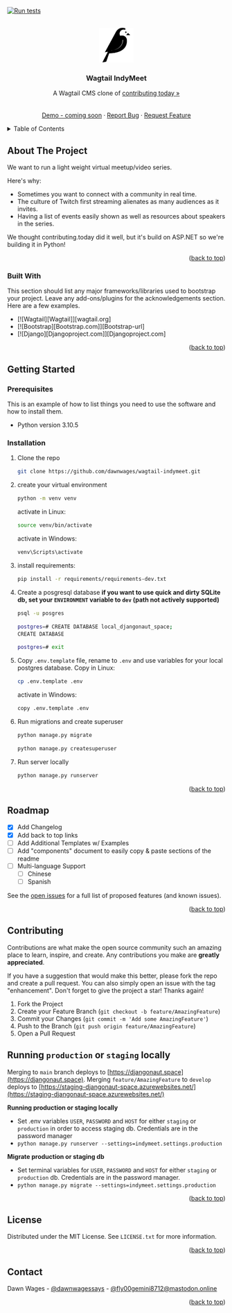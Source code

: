 <a name="readme-top"></a>
<!--
*** build from Best-README-Template.
-->



<!-- PROJECT SHIELDS -->
[![Run tests](https://github.com/djangonaut-space/wagtail-indymeet/actions/workflows/tests.yml/badge.svg)](https://github.com/djangonaut-space/wagtail-indymeet/actions/workflows/tests.yml)
<!-- [![Contributors][contributors-shield]][contributors-url]
[![Forks][forks-shield]][forks-url]
[![Stargazers][stars-shield]][stars-url]
[![Issues][issues-shield]][issues-url]
[![MIT License][license-shield]][license-url] -->



<!-- PROJECT LOGO -->
<br />
<div align="center">
  <a href="https://github.com/dawnwages/wagtail-indymeet/">
    <img src="indymeet/static/img/wagtail.png" alt="Wagtail Logo" width="80" height="80">
  </a>

  <h3 align="center">Wagtail IndyMeet</h3>

  <p align="center">
    A Wagtail CMS clone of <a href="https://contributing.today">contributing today »</a>
    <br />
    <br />
    <br />
    <a href="">Demo - coming soon</a>
    ·
    <a href="">Report Bug</a>
    ·
    <a href="">Request Feature</a>
  </p>
</div>



<!-- TABLE OF CONTENTS -->
<details>
  <summary>Table of Contents</summary>
  <ol>
    <li>
      <a href="#about-the-project">About The Project</a>
      <ul>
        <li><a href="#built-with">Built With</a></li>
      </ul>
    </li>
    <li>
      <a href="#getting-started">Getting Started</a>
      <ul>
        <li><a href="#prerequisites">Prerequisites</a></li>
        <li><a href="#installation">Installation</a></li>
      </ul>
    </li>
    <li><a href="#usage">Usage</a></li>
    <li><a href="#roadmap">Roadmap</a></li>
    <li><a href="#contributing">Contributing</a></li>
    <li><a href="#license">License</a></li>
    <li><a href="#contact">Contact</a></li>
    <li><a href="#acknowledgments">Acknowledgments</a></li>
  </ol>
</details>



<!-- ABOUT THE PROJECT -->
## About The Project

We want to run a light weight virtual meetup/video series.

Here's why:
* Sometimes you want to connect with a community in real time.
* The culture of Twitch first streaming alienates as many audiences as it invites.
* Having a list of events easily shown as well as resources about speakers in the series.

We thought contributing.today did it well, but it's build on ASP.NET so we're building it in Python!

<p align="right">(<a href="#readme-top">back to top</a>)</p>



### Built With

This section should list any major frameworks/libraries used to bootstrap your project. Leave any add-ons/plugins for the acknowledgements section. Here are a few examples.

* [![Wagtail][Wagtail]][wagtail.org]
* [![Bootstrap][Bootstrap.com]][Bootstrap-url]
* [![Django][Djangoproject.com]][Djangoproject.com]

<p align="right">(<a href="#readme-top">back to top</a>)</p>



<!-- GETTING STARTED -->
## Getting Started


### Prerequisites

This is an example of how to list things you need to use the software and how to install them.
* Python version 3.10.5

### Installation

1. Clone the repo
   ```sh
   git clone https://github.com/dawnwages/wagtail-indymeet.git
   ```
2. create your virtual environment
   ```sh
   python -m venv venv
   ```
   activate in Linux:
   ```sh
   source venv/bin/activate
   ```
   activate in Windows:
   ```sh
   venv\Scripts\activate
   ```
3. install requirements:
   ```sh
   pip install -r requirements/requirements-dev.txt
   ```
4. Create a posgresql database **if you want to use quick and dirty SQLite db, set your `ENVIRONMENT` variable to `dev` (path not actively supported)**
   ```sh
   psql -u posgres
   ```
   ```sh
   postgres=# CREATE DATABASE local_djangonaut_space;
   CREATE DATABASE
   ```
   ```sh
   postgres=# exit
   ```
5. Copy `.env.template` file, rename to `.env` and use variables for your local postgres database.
   Copy in Linux:
   ```sh
   cp .env.template .env
   ```
   activate in Windows:
   ```sh
   copy .env.template .env
   ```
6. Run migrations and create superuser
   ```sh
   python manage.py migrate
   ```
   ```sh
   python manage.py createsuperuser
   ```
7. Run server locally
   ```sh
   python manage.py runserver
   ```

<p align="right">(<a href="#readme-top">back to top</a>)</p>




<!-- ROADMAP -->
## Roadmap

- [x] Add Changelog
- [x] Add back to top links
- [ ] Add Additional Templates w/ Examples
- [ ] Add "components" document to easily copy & paste sections of the readme
- [ ] Multi-language Support
    - [ ] Chinese
    - [ ] Spanish

See the [open issues](https://github.com/dawnwages/wagtail-indymeet/issues) for a full list of proposed features (and known issues).

<p align="right">(<a href="#readme-top">back to top</a>)</p>



<!-- CONTRIBUTING -->
## Contributing

Contributions are what make the open source community such an amazing place to learn, inspire, and create. Any contributions you make are **greatly appreciated**.

If you have a suggestion that would make this better, please fork the repo and create a pull request. You can also simply open an issue with the tag "enhancement".
Don't forget to give the project a star! Thanks again!

1. Fork the Project
2. Create your Feature Branch (`git checkout -b feature/AmazingFeature`)
3. Commit your Changes (`git commit -m 'Add some AmazingFeature'`)
4. Push to the Branch (`git push origin feature/AmazingFeature`)
5. Open a Pull Request

## Running `production` or `staging` locally
Merging to `main` branch deploys to [https://djangonaut.space](https://djangonaut.space). Merging `feature/AmazingFeature` to `develop` deploys to [https://staging-djangonaut-space.azurewebsites.net/](https://staging-djangonaut-space.azurewebsites.net/)

**Running production or staging locally**
- Set .env variables `USER`, `PASSWORD` and `HOST` for either `staging` or `production` in order to access staging db. Credentials are in the password manager
- `python manage.py runserver --settings=indymeet.settings.production`

**Migrate production or staging db**
- Set terminal variables for `USER`, `PASSWORD` and `HOST` for either `staging` or `production` db. Credentials are in the password manager.
- `python manage.py migrate --settings=indymeet.settings.production`

<p align="right">(<a href="#readme-top">back to top</a>)</p>



<!-- LICENSE -->
## License

Distributed under the MIT License. See `LICENSE.txt` for more information.

<p align="right">(<a href="#readme-top">back to top</a>)</p>



<!-- CONTACT -->
## Contact

Dawn Wages - [@dawnwagessays](https://twitter.com/dawnwagessays) - [@fly00gemini8712@mastodon.online](https://mastodon.online/@fly00gemini8712)


<p align="right">(<a href="#readme-top">back to top</a>)</p>
